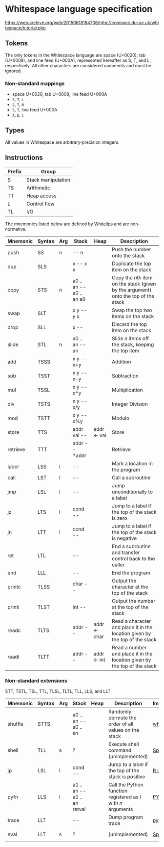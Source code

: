 # Whitespace language specification

https://web.archive.org/web/20150618184706/http://compsoc.dur.ac.uk/whitespace/tutorial.php

## Tokens

The only tokens in the Whitespace language are space (U+0020), tab
(U+0009), and line feed (U+000A), represented hereafter as S, T, and L,
respectively. All other characters are considered comments and must be
ignored.

### Non-standard mappings

- space U+0020, tab U+0009, line feed U+000A
- `S`, `T`, `L`
- `S`, `T`, `N`
- `S`, `T`, line feed U+000A
- `A`, `B`, `C`

## Types

All values in Whitespace are arbitrary-precision integers.

## Instructions

| Prefix | Group              |
| ------ | ------------------ |
| S      | Stack manipulation |
| TS     | Arithmetic         |
| TT     | Heap access        |
| L      | Control flow       |
| TL     | I/O                |

The mnemonics listed below are defined by [Whitelips](https://vii5ard.github.io/whitespace/)
and are non-normative.

| Mnemonic | Syntax | Arg | Stack | Heap | Description |
| -------- | ------ | --- | ----- | ---- | ----------- |
| push     | SS   | n | -- n           | | Push the number onto the stack |
| dup      | SLS  |   | x -- x x       | | Duplicate the top item on the stack |
| copy     | STS  | n | a0 .. an -- a0 .. an a0 | | Copy the *n*th item on the stack (given by the argument) onto the top of the stack |
| swap     | SLT  |   | x y -- y x     | | Swap the top two items on the stack |
| drop     | SLL  |   | x --           | | Discard the top item on the stack |
| slide    | STL  | n | a0 .. an -- an | | Slide *n* items off the stack, keeping the top item |
| add      | TSSS |   | x y -- x+y     | | Addition |
| sub      | TSST |   | x y -- x-y     | | Subtraction |
| mul      | TSSL |   | x y -- x*y     | | Multiplication |
| div      | TSTS |   | x y -- x/y     | | Integer Division |
| mod      | TSTT |   | x y -- x%y     | | Modulo |
| store    | TTS  |   | addr val --    | addr <- val | Store |
| retrieve | TTT  |   | addr -- *addr  | | Retrieve |
| label    | LSS  | l | --             | | Mark a location in the program |
| call     | LST  | l | --             | | Call a subroutine |
| jmp      | LSL  | l | --             | | Jump unconditionally to a label |
| jz       | LTS  | l | cond --        | | Jump to a label if the top of the stack is zero |
| jn       | LTT  | l | cond --        | | Jump to a label if the top of the stack is negative |
| ret      | LTL  |   | --             | | End a subroutine and transfer control back to the caller |
| end      | LLL  |   | --             | | End the program |
| printc   | TLSS |   | char --        | | Output the character at the top of the stack |
| printi   | TLST |   | int --         | | Output the number at the top of the stack |
| readc    | TLTS |   | addr --        | addr <- char | Read a character and place it in the location given by the top of the stack |
| readi    | TLTT |   | addr --        | addr <- int  | Read a number and place it in the location given by the top of the stack |

### Non-standard extensions

STT, TSTL, TSL, TTL, TLSL, TLTL, TLL, LLS, and LLT

| Mnemonic | Syntax | Arg | Stack | Heap | Description | Implementation | Author |
| -------- | ------ | --- | ----- | ---- | ----------- | -------------- | ------ |
| shuffle  | STTS |   | a0 .. an -- s0 .. sn | | Randomly permute the order of all values on the stack | [whitespace-0.4](https://github.com/haroldl/whitespace-nd) | Harold Lee |
| shell    | TLL  | s | ?              | | Execute shell command (unimplemented) | [Spitewaste](https://github.com/collidedscope/spitewaste) | Collided Scope |
| jp       | LSL  | l | cond --        | | Jump to a label if the top of the stack is positive | [R interpreter](https://github.com/bmazoure/whitespace) | Bogdan Mazoure |
| pyfn     | LLS  | l | a1 .. an -- a1 .. an retval | | Call the Python function registered as *l* with *n* arguments | [PYWS](https://github.com/EizoAssik/pyws) | Eizo Assik |
| trace    | LLT  |   | --             | | Dump program trace | [pywhitespace](https://github.com/wspace/phlip-pywhitespace) | Phillip Bradbury |
| eval     | LLT  | s | ?              | | (unimplemented) | [Spitewaste](https://github.com/collidedscope/spitewaste) | Collided Scope |
